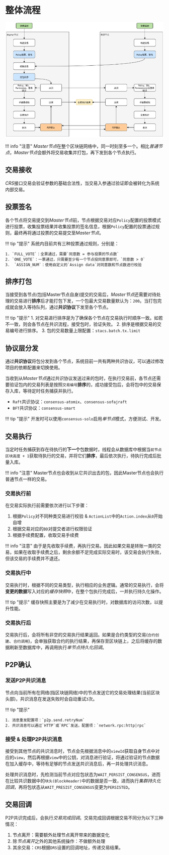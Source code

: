 # 整体流程

![交易流程](../images/design/transaction-process/main-process.png)



!!! info "注意"
	*Master节点*在整个区块链网络中，同一时刻至多一个。相比*普通节点*，*Master节点*会额外将交易收集并打包，再下发到各个节点执行。

## 交易接收

*CRS*接口交易会验证参数的基础合法性，当交易入参通过验证即会被转化为系统内部交易。

## 投票签名

各个节点将交易提交到*Master节点*前，节点根据交易对应`Policy`配置的投票模式进行投票，收集投票结果并收集投票的签名信息，根据`Policy`配置的投票通过规则，最终再将通过投票的交易提交至*Master节点*。


!!! tip "提示"
	系统内目前共有三种投票通过规则，分别是：

	1. `FULL_VOTE`：全票通过，需要`同意数 = 参与投票的节点数` 
 	2. `ONE_VOTE`：一票通过，只需要至少有一个节点投同意票即可，`同意数 > 0` 
 	3.  `ASSIGN_NUM`：使用自定义的`Assign data`对同意数和节点数进行校验 


## 排序打包

当接受到各节点(包括Master节点自身)提交的交易后，*Master节点*还需要对待处理的交易进行**排序**后才能打包下发，一个包最大交易数量默认为：`200`。当打包完成就会放入等待队列，通过**共识协议**下发至各个节点。

!!! tip "提示"
	1.  对交易进行排序是为了确保各个节点在交易执行时顺序一致。如若不一致，则会各节点在共识流程，接受包时，验证失败。
	2.  排序是根据交易的交易编号进行排序。
	3.  包的交易数量上限配置：`stacs.batch.tx.limit`

## 协议层分发

通过**共识协议**将包分发到各个节点，系统目前一共有两种共识协议，可以通过修改项目的依赖配置来切换使用。

当收到从*Master节点*通过共识协议发送过来的包时，在执行交易前，各节点还需要验证包内的交易列表是按照`交易编号`**排序**的，成功接受包后，会将包中的交易保存入库，等待定时任务捕获并执行。

*   `Raft`共识协议：`consensus-atomix`、`consensus-sofajraft`
*   `BFT`共识协议：`consensus-smart`

!!! tip "提示"
    开发时可以使用`consensus-solo`启用*单节点*模式，方便测试、开发。

## 交易执行

当定时任务捕获到存在待执行的**下一个**包数据时，线程会从数据库中根据当`前节点区块高度 + 1`获取待执行的交易，并将它们**排序**，最后依次执行，待执行完成后批量入库。

!!! info "注意"
	Master节点也会收到从它共识出去的包，因此Master节点也会执行普通节点一样的交易。

### 交易执行前

在交易实际执行前需要依次进行以下步骤：

1.  根据`Policy`对不同种类交易进行校验 & `ActionList`中的`Action.index`从`0`开始自增
2.  根据交易对应的`BD`对提交者进行权限验证
3.  根据手续费配置，收取交易手续费

!!! info "注意"
	由于是先收取手续费，再执行交易。因此如果交易是转账一类的交易，如果在收取手续费之后，剩余余额不足完成实际交易时，该交易会执行失败，但该交易的手续费并不退还。

### 交易执行中

交易执行时，根据不同的交易类型，执行相应的业务逻辑。通常的交易执行，会将**变更的数据**写入对应的*缓存快照*中，在整个包执行完成后，一并执行持久化操作。

!!! tip "提示"
	缓存快照主要是为了减少在交易执行时，对数据库的访问次数，以提升性能。

### 交易执行后

交易执行后，会将所有非空的交易执行结果返回。如果是合约类型的交易(`合约创建`、`合约调用`)，会单独获取合约的执行结果，再保存至区块链上，之后将缓存的数据刷新至数据库中，再调用执行*单节点持久化回调*。

## P2P确认

### 发送P2P共识消息

节点向当前所有在网络(指区块链网络)中的节点发送它的交易处理结果(当前区块头部)，共识消息在发送失败时会自动重试`3`次。

!!! tip "提示"

	1. 消息重发配置项：`p2p.send.retryNum`
 	2. 共识消息可以通过`HTTP`或`RPC`发送，配置项：`network.rpc:http|rpc`

### 接受 & 处理P2P共识消息

接受到其他节点的共识消息时，节点会先根据消息中的`viewId`获取自身节点中对应的`view`，然后再根据`view`中的公钥，对消息进行验证，将通过验证的节点数据在加入缓存中，等待有足够的节点发送共识消息后，再一并处理共识消息。

处理共识消息时，先检测当前节点对应包状态为`WAIT_PERSIST_CONSENSUS`，进而在比较共识数据中的`块头(BlockHeader)`中的数据是否一致，进而执行*集群持久化回调*，再将包状态从`WAIT_PRESIST_CONSENSUS`变更为`PERSISTED`。

## 交易回调

P2P共识完成后，会执行*交易完成回调*。交易完成回调根据交易不同分为以下三种情况：

1.  节点离开：需要额外处理节点离开带来的数据变化
2.  除*节点离开*之外的其他系统操作：不做额外处理
3.  其余交易：`CRS`根据`DRS`设置的回调地址，传递交易结果。